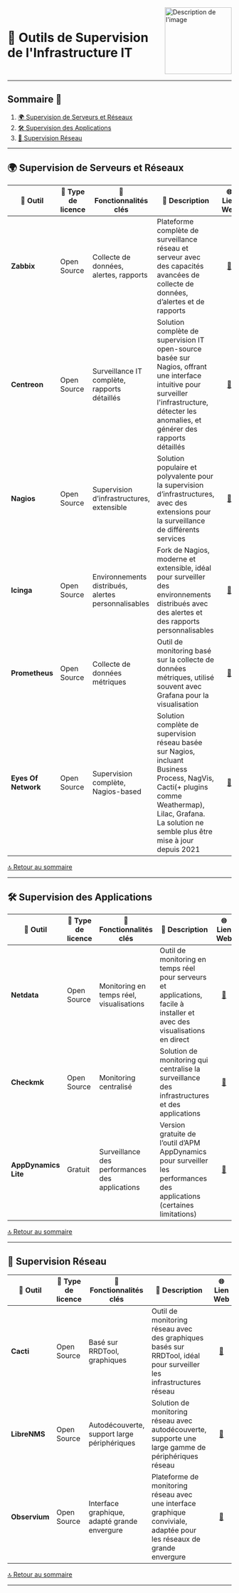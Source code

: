 <div style="display: flex; align-items: center; justify-content: space-between;">
  <h1>👮 Outils de Supervision de l'Infrastructure IT</h1>
  <img src="img/switchtoopen1.png" alt="Description de l'image" width="150" height="150">
</div>

---

## Sommaire 📖 <a id="sommaire"></a>
1. [🌍 Supervision de Serveurs et Réseaux](#supervision-serveurs-reseaux)
2. [🛠️ Supervision des Applications](#supervision-applications)
3. [📡 Supervision Réseau](#supervision-reseau)

---

## 🌍 Supervision de Serveurs et Réseaux <a id="supervision-serveurs-reseaux"></a>

| 🌟 **Outil** | 🔑 **Type de licence** | 🚀 **Fonctionnalités clés** | 📝 **Description** | 🌐 **Lien Web** |
|---|---|---|---|---|
| **Zabbix** | Open Source | Collecte de données, alertes, rapports | Plateforme complète de surveillance réseau et serveur avec des capacités avancées de collecte de données, d’alertes et de rapports | <div align="center"><a href="https://www.zabbix.com/">🔗</a></div> |
| **Centreon** | Open Source | Surveillance IT complète, rapports détaillés | Solution complète de supervision IT open-source basée sur Nagios, offrant une interface intuitive pour surveiller l'infrastructure, détecter les anomalies, et générer des rapports détaillés | <div align="center"><a href="https://www.centreon.com/">🔗</a></div> |
| **Nagios** | Open Source | Supervision d’infrastructures, extensible | Solution populaire et polyvalente pour la supervision d’infrastructures, avec des extensions pour la surveillance de différents services | <div align="center"><a href="https://www.nagios.org/">🔗</a></div> |
| **Icinga** | Open Source | Environnements distribués, alertes personnalisables | Fork de Nagios, moderne et extensible, idéal pour surveiller des environnements distribués avec des alertes et des rapports personnalisables | <div align="center"><a href="https://icinga.com/">🔗</a></div> |
| **Prometheus** | Open Source | Collecte de données métriques | Outil de monitoring basé sur la collecte de données métriques, utilisé souvent avec Grafana pour la visualisation | <div align="center"><a href="https://prometheus.io/">🔗</a></div> |
| **Eyes Of Network** | Open Source | Supervision complète, Nagios-based | Solution complète de supervision réseau basée sur Nagios, incluant Business Process, NagVis, Cacti(+ plugins comme Weathermap), Lilac, Grafana. La solution ne semble plus être mise à jour depuis 2021 | <div align="center"><a href="https://www.eyesofnetwork.com/fr">🔗</a></div> |

[🔝 Retour au sommaire](#sommaire)

---

## 🛠️ Supervision des Applications <a id="supervision-applications"></a>

| 🌟 **Outil** | 🔑 **Type de licence** | 🚀 **Fonctionnalités clés** | 📝 **Description** | 🌐 **Lien Web** |
|---|---|---|---|---|
| **Netdata** | Open Source | Monitoring en temps réel, visualisations | Outil de monitoring en temps réel pour serveurs et applications, facile à installer et avec des visualisations en direct | <div align="center"><a href="https://www.netdata.cloud/">🔗</a></div> |
| **Checkmk** | Open Source | Monitoring centralisé | Solution de monitoring qui centralise la surveillance des infrastructures et des applications | <div align="center"><a href="https://checkmk.com/">🔗</a></div> |
| **AppDynamics Lite** | Gratuit | Surveillance des performances des applications | Version gratuite de l’outil d’APM AppDynamics pour surveiller les performances des applications (certaines limitations) | <div align="center"><a href="https://www.appdynamics.com/fr">🔗</a></div> |

[🔝 Retour au sommaire](#sommaire)

---

## 📡 Supervision Réseau <a id="supervision-reseau"></a>

| 🌟 **Outil** | 🔑 **Type de licence** | 🚀 **Fonctionnalités clés** | 📝 **Description** | 🌐 **Lien Web** |
|---|---|---|---|---|
| **Cacti** | Open Source | Basé sur RRDTool, graphiques | Outil de monitoring réseau avec des graphiques basés sur RRDTool, idéal pour surveiller les infrastructures réseau | <div align="center"><a href="https://www.cacti.net/">🔗</a></div> |
| **LibreNMS** | Open Source | Autodécouverte, support large périphériques | Solution de monitoring réseau avec autodécouverte, supporte une large gamme de périphériques réseau | <div align="center"><a href="https://www.librenms.org/">🔗</a></div> |
| **Observium** | Open Source | Interface graphique, adapté grande envergure | Plateforme de monitoring réseau avec une interface graphique conviviale, adaptée pour les réseaux de grande envergure | <div align="center"><a href="https://www.observium.org/">🔗</a></div> |

[🔝 Retour au sommaire](#sommaire)

---